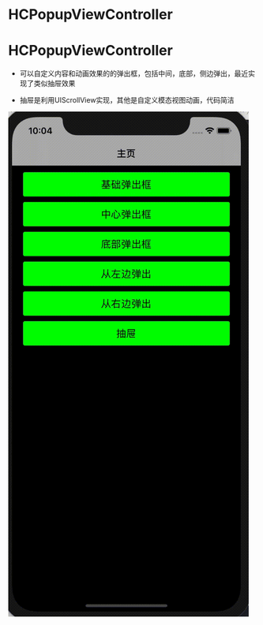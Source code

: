 # HCPopupViewController
# HCPopupViewController


- 可以自定义内容和动画效果的的弹出框，包括中间，底部，侧边弹出，最近实现了类似抽屉效果

- 抽屉是利用UIScrollView实现，其他是自定义模态视图动画，代码简洁

![img](https://github.com/absss/HCPopupViewController/blob/master/gif4.gif)

